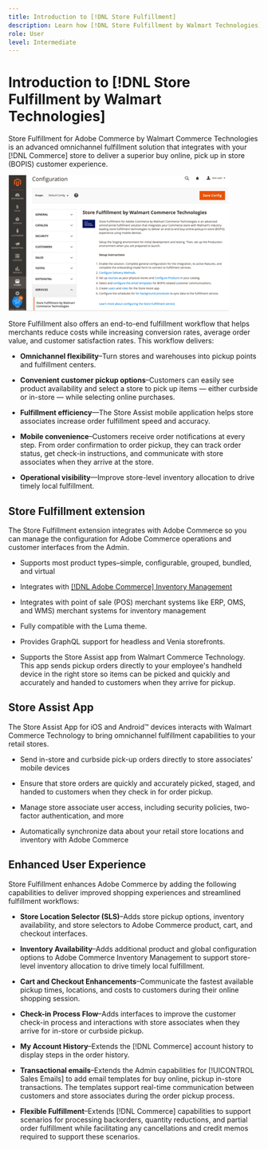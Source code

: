 ```yaml
---
title: Introduction to [!DNL Store Fulfillment]
description: Learn how [!DNL Store Fulfillment by Walmart Technologies] supports buy online, pick up in-store (BOPIS) services to Adobe Commerce and Magento Open Source customers. Use the Store Assist mobile to streamline BOPIS fulfillment and order processing for store associates and Commerce customers.
role: User
level: Intermediate
---
```

# Introduction to [!DNL Store Fulfillment by Walmart Technologies]

Store Fulfillment for Adobe Commerce by Walmart Commerce Technologies is
an advanced omnichannel fulfillment solution that integrates with your [!DNL Commerce] store to deliver a superior buy online, pick up in store (BOPIS) customer experience.

![Store Fulfillment by Walmart Technologies Admin configuration](assets/store-fulfillment-admin-home.png
)

Store Fulfillment also offers an end-to-end fulfillment workflow that helps merchants reduce costs while increasing conversion rates, average order value, and customer satisfaction rates. This workflow delivers: 

* **Omnichannel flexibility**–Turn stores and warehouses into pickup points and fulfillment centers.

* **Convenient customer pickup options**–Customers can easily see product availability and select a store to pick up items — either curbside or in-store — while selecting online purchases.

* **Fulfillment efficiency**—The Store Assist mobile application helps store associates increase order fulfillment speed and accuracy.

* **Mobile convenience**–Customers receive order notifications at every step. From order confirmation to order pickup, they can track order status, get check-in instructions, and communicate with store associates when they arrive at the store.

* **Operational visibility**—Improve store-level inventory allocation to drive timely local fulfillment.

## Store Fulfillment extension

The Store Fulfillment extension integrates with Adobe Commerce 
so you can manage the configuration for Adobe Commerce operations and customer interfaces 
from the Admin.

* Supports most product types–simple, configurable, grouped, bundled, and virtual

* Integrates with [[!DNL Adobe Commerce] Inventory Management](https://docs.magento.com/user-guide/catalog/inventory-learn-more.html)

* Integrates with point of sale (POS) merchant systems like ERP, OMS, and WMS) merchant systems for inventory management

* Fully compatible with the Luma theme.

* Provides GraphQL support for headless and Venia storefronts.

* Supports the Store Assist app from Walmart Commerce Technology. This app sends pickup orders directly to your employee's handheld device in the right store so items can be picked and quickly and accurately
and handed to customers when they arrive for pickup.

## Store Assist App

The Store Assist App for iOS and Android™ devices interacts with Walmart Commerce Technology
to bring omnichannel fulfillment capabilities to your retail stores.

* Send in-store and curbside pick-up orders directly to store associates' mobile devices

* Ensure that store orders are quickly and accurately picked, staged, and handed to customers when they check in for order pickup.

* Manage store associate user access, including security policies, two-factor authentication, and more

* Automatically synchronize data about your retail store locations and inventory with Adobe Commerce

## Enhanced User Experience

Store Fulfillment enhances Adobe Commerce by adding the following capabilities to 
deliver improved shopping experiences and streamlined fulfillment workflows:

* **Store Location Selector (SLS)**–Adds store pickup options,
inventory availability, and store selectors to Adobe Commerce product, cart, and 
checkout interfaces.

* **Inventory Availability**–Adds additional product and global configuration options to Adobe Commerce Inventory Management to support store-level inventory allocation to drive timely local fulfillment.

* **Cart and Checkout Enhancements**–Communicate the fastest available
pickup times, locations, and costs to customers during their online shopping session.

* **Check-in Process Flow**–Adds interfaces to improve the customer check-in process and interactions with store associates when they arrive for in-store or curbside pickup.

* **My Account History**–Extends the [!DNL Commerce] account history to display steps in the order history.

* **Transactional emails**–Extends the Admin capabilities for [!UICONTROL Sales Emails] to add email templates for buy online, pickup in-store transactions. The templates support real-time communication between customers and store associates during the order pickup process.

* **Flexible Fulfillment**–Extends [!DNL Commerce] capabilities to support scenarios for processing backorders, quantity reductions, and partial order fulfillment while facilitating any cancellations and credit memos required to support these scenarios.
